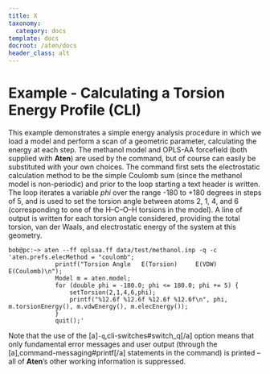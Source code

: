 ```yaml
---
title: X
taxonomy:
  category: docs
template: docs
docroot: /aten/docs
header_class: alt
---
```



# Example - Calculating a Torsion Energy Profile (CLI)

This example demonstrates a simple energy analysis procedure in which we load a model and perform a scan of a geometric parameter, calculating the energy at each step. The methanol model and OPLS-AA forcefield (both supplied with **Aten**) are used by the command, but of course can easily be substituted with your own choices. The command first sets the electrostatic calculation method to be the simple Coulomb sum (since the methanol model is non-periodic) and prior to the loop starting a text header is written. The loop iterates a variable _phi_ over the range -180 to +180 degrees in steps of 5, and is used to set the torsion angle between atoms 2, 1, 4, and 6 (corresponding to one of the H–C–O–H torsions in the model). A line of output is written for each torsion angle considered, providing the total torsion, van der Waals, and electrostatic energy of the system at this geometry.

```
bob@pc:~> aten --ff oplsaa.ff data/test/methanol.inp -q -c 'aten.prefs.elecMethod = "coulomb";
             printf("Torsion Angle   E(Torsion)     E(VDW)     E(Coulomb)\n");
             Model m = aten.model;
             for (double phi = -180.0; phi <= 180.0; phi += 5) { 
                 setTorsion(2,1,4,6,phi);
                 printf("%12.6f %12.6f %12.6f %12.6f\n", phi, m.torsionEnergy(), m.vdwEnergy(), m.elecEnergy());
             }
             quit();'
```

Note that the use of the [a]`-q`,cli-switches#switch_q[/a] option means that only fundamental error messages and user output (through the [a],command-messaging#printf[/a] statements in the command) is printed – all of **Aten**’s other working information is suppressed.


